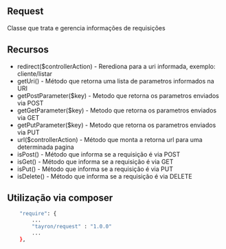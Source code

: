 ## Request

Classe que trata e gerencia informações de requisições


## Recursos
  - redirect($controllerAction) - Rerediona para a uri informada, exemplo: cliente/listar
  - getUri() - Método que retorna uma lista de parametros informados na URI
  - getPostParameter($key) - Metodo que retorna os parametros enviados via POST
  - getGetParameter($key) - Metodo que retorna os parametros enviados via GET 
  - getPutParameter($key) - Metodo que retorna os parametros enviados via PUT
  - url($controllerAction) - Método que monta a retorna url para uma determinada pagina
  - isPost() - Método que informa se a requisição é via POST
  - isGet() - Método que informa se a requisição é via GET
  - isPut() - Método que informa se a requisição é via PUT
  - isDelete() - Método que informa se a requisição é via DELETE
   


## Utilização via composer

```sh
    "require": {
        ...
        "tayron/request" : "1.0.0"
        ... 
    },    
```

